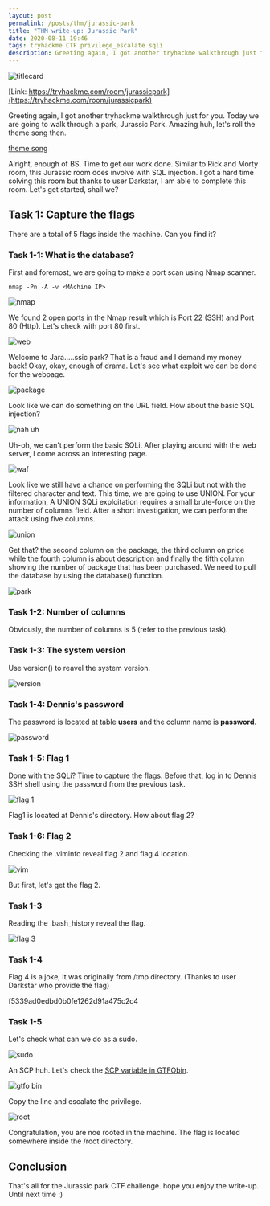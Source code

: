 ```yaml
---
layout: post
permalink: /posts/thm/jurassic-park
title: "THM write-up: Jurassic Park"
date: 2020-08-11 19:46
tags: tryhackme CTF privilege_escalate sqli
description: Greeting again, I got another tryhackme walkthrough just for you. Today we are going to walk through a park, Jurassic Park. Amazing huh, let's roll the theme song then."
---
```


![titlecard](/assets/images/THM/2020-08-11-jurassic-park/1.png)

[Link: https://tryhackme.com/room/jurassicpark](https://tryhackme.com/room/jurassicpark)

Greeting again, I got another tryhackme walkthrough just for you. Today we are going to walk through a park, Jurassic Park. Amazing huh, let's roll the theme song then.

[theme song](https://www.youtube.com/watch?v=D8zlUUrFK-M)

Alright, enough of BS. Time to get our work done. Similar to Rick and Morty room, this Jurassic room does involve with SQL injection. I got a hard time solving this room but thanks to user Darkstar, I am able to complete this room. Let's get started, shall we?

## Task 1: Capture the flags

There are a total of 5 flags inside the machine. Can you find it?

### Task 1-1: What is the database?

First and foremost, we are going to make a port scan using Nmap scanner.

```
nmap -Pn -A -v <MAchine IP>
```

![nmap](/assets/images/THM/2020-08-11-jurassic-park/2.png)

We found 2 open ports in the Nmap result which is Port 22 (SSH) and Port 80 (Http). Let's check with port 80 first.

![web](/assets/images/THM/2020-08-11-jurassic-park/3.png)

Welcome to Jara.....ssic park? That is a fraud and I demand my money back! Okay, okay, enough of drama. Let's see what exploit we can be done for the webpage.

![package](/assets/images/THM/2020-08-11-jurassic-park/4.png)

Look like we can do something on the URL field. How about the basic SQL injection?

![nah uh](/assets/images/THM/2020-08-11-jurassic-park/5.png)

Uh-oh, we can't perform the basic SQLi. After playing around with the web server, I come across an interesting page.

![waf](/assets/images/THM/2020-08-11-jurassic-park/6.png)

Look like we still have a chance on performing the SQLi but not with the filtered character and text. This time, we are going to use UNION. For your information, A UNION SQLi exploitation requires a small brute-force on the number of columns field. After a short investigation, we can perform the attack using five columns.

![union](/assets/images/THM/2020-08-11-jurassic-park/7.png)

Get that? the second column on the package, the third column on price while the fourth column is about description and finally the fifth column showing the number of package that has been purchased. We need to pull the database by using the database() function.

![park](/assets/images/THM/2020-08-11-jurassic-park/8.png)

### Task 1-2: Number of columns

Obviously, the number of columns is 5 (refer to the previous task).

### Task 1-3: The system version

Use version() to reavel the system version.

![version](/assets/images/THM/2020-08-11-jurassic-park/9.png)

### Task 1-4: Dennis's password

The password is located at table **users** and the column name is **password**.

![password](/assets/images/THM/2020-08-11-jurassic-park/10.png)

### Task 1-5: Flag 1

Done with the SQLi? Time to capture the flags. Before that, log in to Dennis SSH shell using the password from the previous task.

![flag 1](/assets/images/THM/2020-08-11-jurassic-park/11.png)

Flag1 is located at Dennis's directory. How about flag 2?

### Task 1-6: Flag 2

Checking the .viminfo reveal flag 2 and flag 4 location.

![vim](/assets/images/THM/2020-08-11-jurassic-park/12.png)

But first, let's get the flag 2.

### Task 1-3

Reading the .bash_history reveal the flag.

![flag 3](/assets/images/THM/2020-08-11-jurassic-park/13.png)

### Task 1-4

Flag 4 is a joke, It was originally from /tmp directory. (Thanks to user Darkstar who provide the flag)

f5339ad0edbd0b0fe1262d91a475c2c4

### Task 1-5

Let's check what can we do as a sudo.

![sudo](/assets/images/THM/2020-08-11-jurassic-park/14.png)

An SCP huh. Let's check the [SCP variable in GTFObin](https://gtfobins.github.io/gtfobins/scp/).

![gtfo bin](/assets/images/THM/2020-08-11-jurassic-park/15.png)

Copy the line and escalate the privilege.

![root](/assets/images/THM/2020-08-11-jurassic-park/16.png)

Congratulation, you are noe rooted in the machine. The flag is located somewhere inside the /root directory.

## Conclusion

That's all for the Jurassic park CTF challenge. hope you enjoy the write-up. Until next time :)
